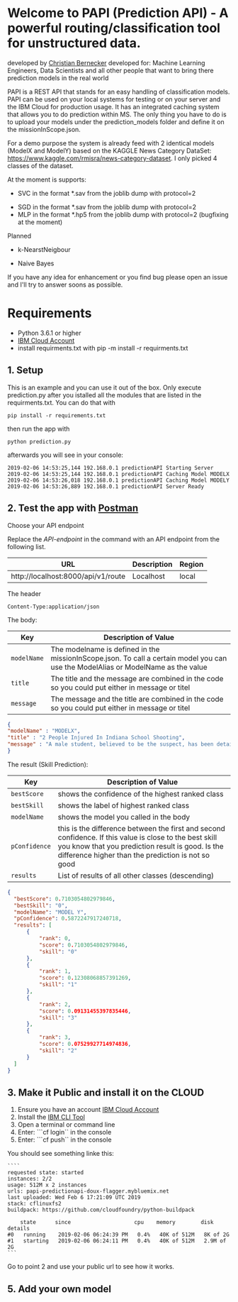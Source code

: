 # Welcome to PAPI (Prediction API) - A powerful routing/classification tool for unstructured data.

 developed by [Christian Bernecker](https://www.linkedin.com/in/bernecker-christian-ba5ab4170/) 
 developed for: Machine Learning Engineers, Data Scientists and all other people that want to bring there prediction models in the real world


PAPI is a REST API that stands for an easy handling of classification models. PAPI can be used on your local systems for testing or on your server and the IBM Cloud for production usage. It has an integrated caching system that allows you to do prediction within MS. The only thing you have to do is to upload your models under the prediction_models folder and define it on the missionInScope.json.   

For a demo purpose the system is already feed with 2 identical models (ModelX and ModelY) based on the KAGGLE News Category DataSet: https://www.kaggle.com/rmisra/news-category-dataset. I only picked 4 classes of the dataset. 

At the moment is supports: 
+ SVC in the format *.sav from the joblib dump with protocol=2
* SGD in the format *.sav from the joblib dump with protocol=2
* MLP in the format *.hp5 from the joblib dump with protocol=2 (bugfixing at the moment)

Planned
+ k-NearstNeigbour
* Naive Bayes

If you have any idea for enhancement or you find bug please open an issue and I'll try to answer soons as possible. 

# Requirements

* Python 3.6.1 or higher
* [IBM Cloud Account](https://cloud.ibm.com/registration)
* install requirments.txt with pip -m install -r requirments.txt

## 1. Setup

This is an example and you can use it out of the box. Only execute prediction.py after you istalled all the modules that are listed in the requirments.txt. You can do that with 

```
pip install -r requirements.txt
```

then run the app with

```
python prediction.py
```

afterwards you will see in your console:

```
2019-02-06 14:53:25,144 192.168.0.1 predictionAPI Starting Server
2019-02-06 14:53:25,144 192.168.0.1 predictionAPI Caching Model MODELX
2019-02-06 14:53:26,018 192.168.0.1 predictionAPI Caching Model MODELY
2019-02-06 14:53:26,889 192.168.0.1 predictionAPI Server Ready
```

## 2. Test the app with [Postman](https://www.getpostman.com/downloads/)

Choose your API endpoint

Replace the *API-endpoint* in the command with an API endpoint from the following list.

|URL                                                  | Description    | Region         |
|-----------------------------------------------------|----------------|----------------|
| http://localhost:8000/api/v1/route                  | Localhost      | local          |


The header
  ```
Content-Type:application/json
  ```

The body:

|Key              | Description of Value                                                     |
|-----------------|--------------------------------------------------------------------------|
| `modelName`       | The modelname is defined in the missionInScope.json. To call a certain model you can use the ModelAlias or ModelName as the value      |
| `title`           | The title and the message are combined in the code so you could put either in message or titel       |
| `message`         | The message and the title are combined in the code so you could put either in message or titel       |


  ```JSON
{
  "modelName" : "MODELX",   
  "title" : "2 People Injured In Indiana School Shooting",
  "message" : "A male student, believed to be the suspect, has been detained, according to police."  
}
  ```
The result (Skill Prediction):

|Key              | Description of Value                                                     |
|-----------------|--------------------------------------------------------------------------|
| `bestScore`     | shows the confidence of the highest ranked class     |
| `bestSkill`     | shows the label of highest ranked class     |
| `modelName`     | shows the model you called in the body      |
| `pConfidence`   | this is the difference between the first and second confidence. If this value is close to the best skill you know that you prediction result is good. Is the difference higher than the prediction is not so good      |
| `results`       | List of results of all other classes (descending)      |

  ```JSON
{
    "bestScore": 0.7103054802979846,
    "bestSkill": "0",
    "modelName": "MODEL Y",
    "pConfidence": 0.5872247917240718,
    "results": [
        {
            "rank": 0,
            "score": 0.7103054802979846,
            "skill": "0"
        },
        {
            "rank": 1,
            "score": 0.12308068857391269,
            "skill": "1"
        },
        {
            "rank": 2,
            "score": 0.09131455397835446,
            "skill": "3"
        },
        {
            "rank": 3,
            "score": 0.07529927714974836,
            "skill": "2"
        }
    ]
}
```

## 3. Make it Public and install it on the CLOUD 

1. Ensure you have an account [IBM Cloud Account](https://cloud.ibm.com/registration)
2. Install the [IBM CLI Tool](https://github.com/IBM-Cloud/ibm-cloud-developer-tools)
3. Open a terminal or command line
4. Enter: ```cf login`` in the console
5. Enter: ```cf push``  in the console

You should see something linke this: 

    ````
    requested state: started
    instances: 2/2
    usage: 512M x 2 instances
    urls: papi-predictionapi-doux-flagger.mybluemix.net
    last uploaded: Wed Feb 6 17:21:09 UTC 2019
    stack: cflinuxfs2
    buildpack: https://github.com/cloudfoundry/python-buildpack

        state      since                    cpu    memory        disk         details
    #0   running    2019-02-06 06:24:39 PM   0.4%   40K of 512M   8K of 2G
    #1   starting   2019-02-06 06:24:11 PM   0.4%   40K of 512M   2.9M of 2G
    ```


Go to point 2 and use your public url to see how it works. 

## 5. Add your own model